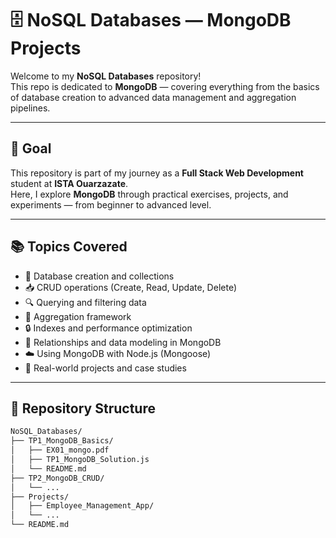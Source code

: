 # 🗄️ NoSQL Databases — MongoDB Projects

Welcome to my **NoSQL Databases** repository!  
This repo is dedicated to **MongoDB** — covering everything from the basics of database creation to advanced data management and aggregation pipelines.

---

## 🎯 Goal
This repository is part of my journey as a **Full Stack Web Development** student at **ISTA Ouarzazate**.  
Here, I explore **MongoDB** through practical exercises, projects, and experiments — from beginner to advanced level.

---

## 📚 Topics Covered

- 🧩 Database creation and collections  
- 📥 CRUD operations (Create, Read, Update, Delete)  
- 🔍 Querying and filtering data  
- 🧮 Aggregation framework  
- 🔒 Indexes and performance optimization  
- 🔁 Relationships and data modeling in MongoDB  
- ☁️ Using MongoDB with Node.js (Mongoose)  
- 🧠 Real-world projects and case studies  

---

## 📁 Repository Structure

```bash
NoSQL_Databases/
├── TP1_MongoDB_Basics/
│   ├── EX01_mongo.pdf
│   ├── TP1_MongoDB_Solution.js
│   └── README.md
├── TP2_MongoDB_CRUD/
│   └── ...
├── Projects/
│   ├── Employee_Management_App/
│   └── ...
└── README.md
